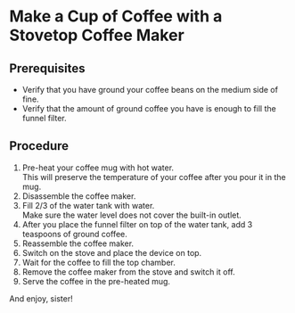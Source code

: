 # Make a Cup of Coffee with a Stovetop Coffee Maker

## Prerequisites

* Verify that you have ground your coffee beans on the medium side of fine.
* Verify that the amount of ground coffee you have is enough to fill the funnel filter.

## Procedure

1. Pre-heat your coffee mug with hot water.<br>This will preserve the temperature of your coffee after you pour it in the mug. 
1. Disassemble the coffee maker.
1. Fill 2/3 of the water tank with water.<br>Make sure the water level does not cover the built-in outlet.
1. After you place the funnel filter on top of the water tank, add 3 teaspoons of ground coffee.
1. Reassemble the coffee maker.
1. Switch on the stove and place the device on top.
1. Wait for the coffee to fill the top chamber.
1. Remove the coffee maker from the stove and switch it off.
1. Serve the coffee in the pre-heated mug.

And enjoy, sister!
